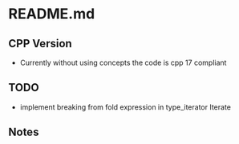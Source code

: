 # README.md

## CPP Version

* Currently without using concepts the code is cpp 17 compliant

## TODO

* implement breaking from fold expression in type_iterator Iterate

## Notes
